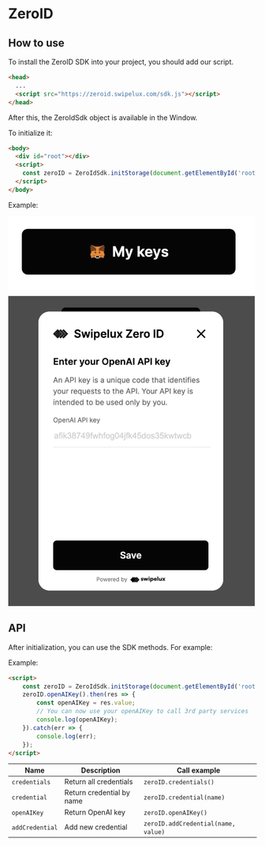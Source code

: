 # ZeroID

## How to use

To install the ZeroID SDK into your project, you should add our script.

```html
<head>
  ...
  <script src="https://zeroid.swipelux.com/sdk.js"></script>
</head>
```

After this, the ZeroIdSdk object is available in the Window.

To initialize it:

```html
<body>
  <div id="root"></div>
  <script>
    const zeroID = ZeroIdSdk.initStorage(document.getElementById('root'));
  </script>
</body>
```

Example:

<img width="500px" src="public/storage_1.png">
<img width="500px" src="public/storage_2.png">

## API

After initialization, you can use the SDK methods. For example:

Example:
```html
<script>
    const zeroID = ZeroIdSdk.initStorage(document.getElementById('root'));
    zeroID.openAIKey().then(res => {
        const openAIKey = res.value;
        // You can now use your openAIKey to call 3rd party services
        console.log(openAIKey);
    }).catch(err => {
        console.log(err);
    });
</script>
```

| Name            | Description               | Call example                        |
|-----------------|---------------------------|-------------------------------------|
| `credentials`   | Return all credentials    | `zeroID.credentials()`              |
| `credential`    | Return credential by name | `zeroID.credential(name)`           |
| `openAIKey`     | Return OpenAI key         | `zeroID.openAIKey()`                |
| `addCredential` | Add new credential        | `zeroID.addCredential(name, value)` |


